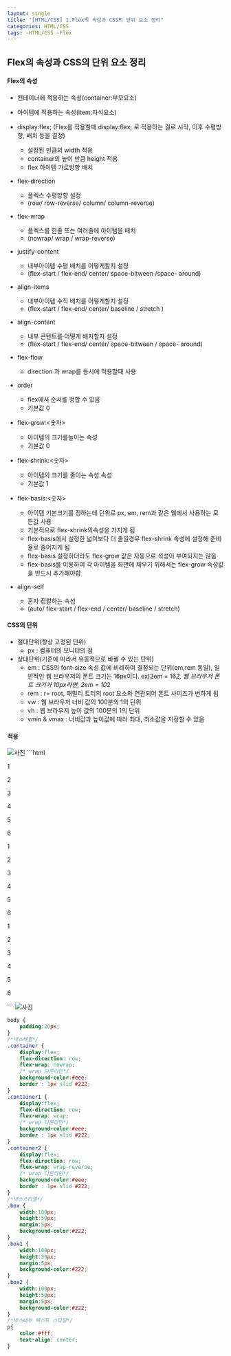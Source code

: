 ```yaml
---
layout: single
title: "[HTML/CSS] 1.Flex의 속성과 CSS의 단위 요소 정리"
categories: HTML/CSS
tags: -HTML/CSS -Flex
---
```


## Flex의 속성과 CSS의 단위 요소 정리

#### Flex의 속성
 - 컨테이너에 적용하는 속성(container:부모요소)
 - 아이템에 적용하는 속성(item:자식요소)

- display:flex; (Flex를 적용할때 display:flex; 로 적용하는 걸로 시작, 이후 수평방향, 배치 등을 결정)
    - 설정된 만큼의 width 적용
    - container의 높이 만큼 height 적용
    - flex 아이템 가로방향 배치

- flex-direction
    - 플렉스 수평방향 설정
    - (row/ row-reverse/ column/ column-reverse)

- flex-wrap
    - 플렉스를 한줄 또는 여러줄에 아이템을 배치
    - (nowrap/ wrap / wrap-reverse)

- justify-content
    - 내부아이템 수평 배치를 어떻게할지 설정
    - (flex-start / flex-end/ center/ space-bitween /space- around)

- align-items
    - 내부아이템 수직 배치를 어떻게할지 설정
    - (flex-start / flex-end/ center/ baseline / stretch
    )

- align-content
    - 내부 콘텐트를 어떻게 배치할지 설정
    - (flex-start / flex-end/ center/ space-bitween / space- around)

- flex-flow
    - direction 과 wrap를 동시에 적용할때 사용


- order
    - flex에서 순서를 정할 수 있음 
    - 기본값 0

- flex-grow:<숫자>
    - 아이템의 크기를늘이는 속성
    - 기본값 0

- flex-shrink:<숫자>
    - 아이템의 크기를 줄이는 속성 속성
    - 기본값 1

- flex-basis:<숫자>
    - 아이템 기본크기를 정하는데 단위로 px, em, rem과 같은 웹에서 사용하는 모든값 사용 
    - 기본적으로 flex-shrink의속성을 가지게 됨
    - flex-basis에서 설정한 넓이보다 더 줄일경우 flex-shrink 속성에 설정해 준비율로 줄어지게 됨
    - flex-basis 설정하더라도 flex-grow 값은 자동으로 석성이 부여되지는 않음
    - flex-basis를 이용하여 각 아이템을 화면에 채우기 위해서는 flex-grow 속성값을 반드시 추가해야함


- align-self
    - 혼자 정렬하는 속성
    - (auto/ flex-start / flex-end / center/ baseline / stretch)


#### CSS의 단위
- 절대단위(항상 고정된 단위)
    - px : 컴퓨터의 모니터의 점
- 상대단위(기준에 따라서 유동적으로 바뀔 수 있는 단위)
    - em : CSS의 font-size 속성 값에 비례하여 결정되는 단위(em,rem 동일), 일반적인 웹 브라우저의 폰트 크기는 16px이다.
    ex)2em = 16*2, 웹 브라우저 폰트 크기가 10px라면, 2em = 10*2
    - rem : r= root, 패밀리 트리의 root 요소와 연관되어 폰트 사이즈가 변하게 됨
    - vw : 웹 브라우저 너비 값의 100분의 1의 단위
    - vh : 웹 브라우저 높이 값의 100분의 1의 단위
    - vmin & vmax : 너비값과 높이값에 따라 최대, 최소값을 지정할 수 있음

#### 적용
<img src="/0907-01.png" alt="사진">
```html
<div class="container">
        <div class="box"><p>1</p></div>
        <div class="box"><p>2</p></div>
        <div class="box"><p>3</p></div>
        <div class="box"><p>4</p></div>
        <div class="box"><p>5</p></div>
        <div class="box"><p>6</p></div>
    </div>
    <div class="container1">
        <div class="box1"><p>1</p></div>
        <div class="box1"><p>2</p></div>
        <div class="box1"><p>3</p></div>
        <div class="box1"><p>4</p></div>
        <div class="box1"><p>5</p></div>
        <div class="box1"><p>6</p></div>
    </div>
    <div class="container2">
        <div class="box2"><p>1</p></div>
        <div class="box2"><p>2</p></div>
        <div class="box2"><p>3</p></div>
        <div class="box2"><p>4</p></div>
        <div class="box2"><p>5</p></div>
        <div class="box2"><p>6</p></div>
    </div>
```
<img src="/0907-02.png" alt="사진">

```css
body {
    padding:20px;
}
/*박스배열*/
.container {
    display:flex;
    flex-direction: row;
    flex-wrap: nowrap;
    /* wrap 다른라인*/
    background-color:#eee;
    border : 1px slid #222;
}
.container1 {
    display:flex;
    flex-direction: row;
    flex-wrap: wrap;
    /* wrap 다른라인*/
    background-color:#eee;
    border : 1px slid #222;
}
.container2 {
    display:flex;
    flex-direction: row;
    flex-wrap: wrap-reverse;
    /* wrap 다른라인*/
    background-color:#eee;
    border : 1px slid #222;
}
/*박스스타일*/
.box {
    width:100px;
    height:50px;
    margin:5px;
    background-color:#222;
}
.box1 {
    width:100px;
    height:50px;
    margin:5px;
    background-color:#222;
}
.box2 {
    width:100px;
    height:50px;
    margin:5px;
    background-color:#222;
}
/*박스내부 텍스트 스타일*/
p{
    color:#fff;
    text-align: center;
}
```

